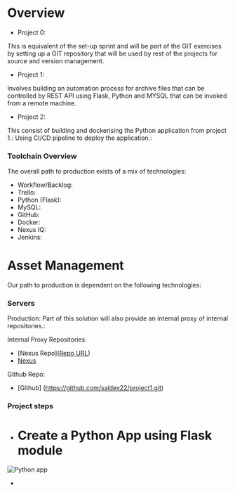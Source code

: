 # Overview 

* Project 0:

This is equivalent of the set-up sprint and will be part of the GIT exercises by setting up a GIT repository that will be used by rest of the projects for source and version management.

* Project 1:
   
Involves building an automation process for archive files that can be controlled by REST API using Flask, Python and MYSQL that can be invoked from a remote machine.

* Project 2:
  
This consist of building and dockerising the Python application from project 1.: 
Using CI/CD pipeline to deploy the application.:



### Toolchain Overview

The overall path to production exists of a mix of technologies:

* Workflow/Backlog:
* Trello:
* Python (Flask):
* MySQL:
* GitHub:
* Docker:
* Nexus IQ:
* Jenkins:

# Asset Management

Our path to production is dependent on the following technologies: 

### Servers

Production:
Part of this solution will also provide an internal proxy of internal repositories.:

Internal Proxy Repositories:
 * [Nexus Repo]([Repo URL](http://localhost:8081/repository/docker-hub2/))
 * [Nexus](http://localhost:8081/repository/docker-proxy/)

Github Repo:
 * [Github] (https://github.com/saldev22/project1.git)
 
 ### Project steps 

 * # Create a Python App using Flask module
![Python app](https://github.com/saldev22/project1/assets/114541841/71472a0a-7eeb-43e8-af7a-4d3f75d1606a)

 * 


 

